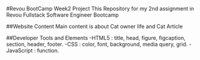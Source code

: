 #Revou BootCamp Week2 Project
This Repository for my 2nd assignment in Revou Fullstack Software Engineer Bootcamp

##Website Content
Main content is about Cat owner life and Cat Article

##Developer Tools and Elements
-HTML5      : title, head, figure, figcaption, section, header, footer.
-CSS        : color, font, background, media query, grid.
-JavaScript : function.